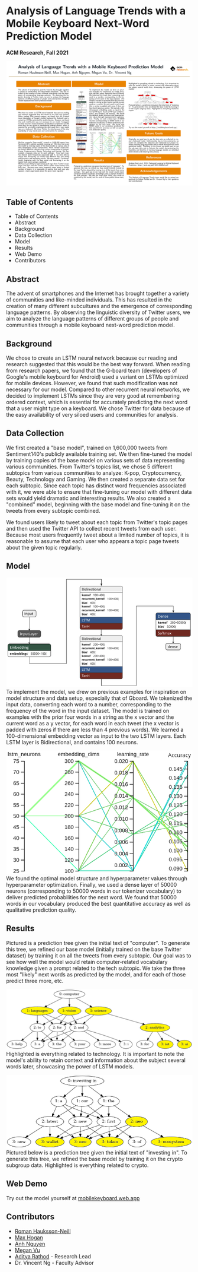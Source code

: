 # Analysis of Language Trends with a Mobile Keyboard Next-Word Prediction Model

**ACM Research, Fall 2021**

![](https://raw.githubusercontent.com/ACM-Research/federated-learning-mobile-keyboard/master/Federated_Learning_of_a_Mobile_Keyboard_Next_Word_Prediction_Model.png)

## Table of Contents
- Table of Contents
- Abstract
- Background
- Data Collection
- Model
- Results
- Web Demo
- Contributors

## Abstract
The advent of smartphones and the Internet has brought together a variety of communities and like-minded individuals. This has resulted in the creation of many different subcultures and the emergence of corresponding language patterns. By observing the linguistic diversity of Twitter users, we aim to analyze the language patterns of different groups of people and communities through a mobile keyboard next-word prediction model.

## Background
We chose to create an LSTM neural network because our reading and research suggested that this would be the best way forward. When reading from research papers, we found that the G-board team (developers of Google's mobile keyboard for Android) used a variant on LSTMs optimized for mobile devices. However, we found that such modification was not necessary for our model. Compared to other recurrent neural networks, we decided to implement LSTMs since they are very good at remembering ordered context, which is essential for accurately predicting the next word that a user might type on a keyboard. We chose Twitter for data because of the easy availability of very siloed users and communities for analysis.

## Data Collection
We first created a "base model", trained on 1,600,000 tweets from Sentiment140's publicly available training set. We then fine-tuned the model by training copies of the base model on various sets of data representing various communities. From Twitter's topics list, we chose 5 different subtopics from various communities to analyze: K-pop, Cryptocurrency, Beauty, Technology and Gaming. We then created a separate data set for each subtopic. Since each topic has distinct word frequencies associated with it, we were able to ensure that fine-tuning our model with different data sets would yield dramatic and interesting results. We also created a "combined" model, beginning with the base model and fine-tuning it on the tweets from every subtopic combined.
    
We found users likely to tweet about each topic from Twitter's topic pages and then used the Twitter API to collect recent tweets from each user. Because most users frequently tweet about a limited number of topics, it is reasonable to assume that each user who appears a topic page tweets about the given topic regularly.

## Model
![](https://raw.githubusercontent.com/ACM-Research/federated-learning-mobile-keyboard/master/model-structure.png)  
To implement the model, we drew on previous examples for inspiration on model structure and data setup, especially that of Gboard. We tokenized the input data, converting each word to a number, corresponding to the frequency of the word in the input dataset. The model is trained on examples with the prior four words in a string as the x vector and the current word as a y vector, for each word in each tweet (the x vector is padded with zeros if there are less than 4 previous words). We learned a 100-dimensional embedding vector as input to the two LSTM layers. Each LSTM layer is Bidirectional, and contains 100 neurons.

![](https://raw.githubusercontent.com/ACM-Research/federated-learning-mobile-keyboard/master/hparam.png)  
We found the optimal model structure and hyperparameter values through hyperparameter optimization. Finally, we used a dense layer of 50000 neurons (corresponding to 50000 words in our tokenizer vocabulary) to deliver predicted probabilities for the next word. We found that 50000 words in our vocabulary produced the best quantitative accuracy as well as qualitative prediction quality.

## Results
Pictured is a prediction tree given the initial text of "computer". To generate this tree, we refined our base model (initially trained on the base Twitter dataset) by training it on all the tweets from every subtopic. Our goal was to see how well the model would retain computer-related vocabulary knowledge given a prompt related to the tech subtopic. We take the three most "likely" next words as predicted by the model, and for each of those predict three more, etc.

![](https://raw.githubusercontent.com/ACM-Research/federated-learning-mobile-keyboard/master/computer%20-%20combined.png)  
Highlighted is everything related to technology. It is important to note the model's ability to retain context and information about the subject several words later, showcasing the power of LSTM models.

![](https://raw.githubusercontent.com/ACM-Research/federated-learning-mobile-keyboard/master/investing%20in%20-%20crypto.png)  
 Pictured below is a prediction tree given the initial text of "investing in". To generate this tree, we refined the base model by training it on the crypto subgroup data. Highlighted is everything related to crypto.

## Web Demo
Try out the model yourself at [mobilekeyboard.web.app](https://mobilekeyboard.web.app/)

## Contributors
- [Roman Hauksson-Neill](https://github.com/RomanHN)
- [Max Hogan](https://github.com/realprogrammer5000)
- [Anh Nguyen](https://github.com/koisaai)
- [Megan Vu](https://github.com/MeganVu)
- [Aditya Rathod](https://github.com/adityarathod) - Research Lead
- Dr. Vincent Ng - Faculty Advisor

